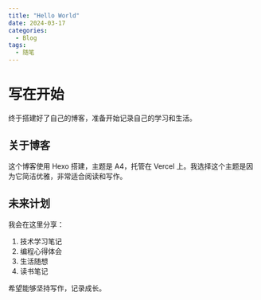 ```yaml
---
title: "Hello World"
date: 2024-03-17
categories:
  - Blog
tags:
  - 随笔
---
```


# 写在开始

终于搭建好了自己的博客，准备开始记录自己的学习和生活。

## 关于博客

这个博客使用 Hexo 搭建，主题是 A4，托管在 Vercel 上。我选择这个主题是因为它简洁优雅，非常适合阅读和写作。

## 未来计划

我会在这里分享：

1. 技术学习笔记
2. 编程心得体会
3. 生活随想
4. 读书笔记

希望能够坚持写作，记录成长。 